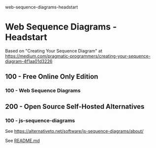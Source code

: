 web-sequence-diagrams-headstart
# Web Sequence Diagrams - Headstart

Based on "Creating Your Sequence Diagram" at https://medium.com/pragmatic-programmers/creating-your-sequence-diagram-4f1aa01d3226

## 100 - Free Online Only Edition

### 100 - Web Sequence Diagrams


## 200 - Open Source Self-Hosted Alternatives

### 100 - js-sequence-diagrams

See https://alternativeto.net/software/js-sequence-diagrams/about/

See [README.md](./200/100/README.md)
